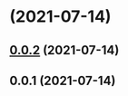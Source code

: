 # [](https://github.com/limaofeng/asany-server/compare/v0.0.2...v) (2021-07-14)



## [0.0.2](https://github.com/limaofeng/asany-server/compare/v0.0.1...v0.0.2) (2021-07-14)



## 0.0.1 (2021-07-14)



